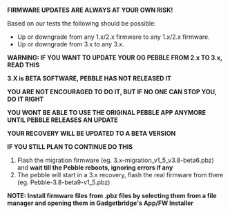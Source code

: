 **FIRMWARE UPDATES ARE ALWAYS AT YOUR OWN RISK!**

Based on our tests the following should be possible:

* Up or downgrade from any 1.x/2.x firmware to any 1.x/2.x firmware.
* Up or downgrade from 3.x to any 3.x.

**WARNING: IF YOU WANT TO UPDATE YOUR OG PEBBLE FROM 2.x TO 3.x, READ THIS**

**3.X is BETA SOFTWARE, PEBBLE HAS NOT RELEASED IT**

**YOU ARE NOT ENCOURAGED TO DO IT, BUT IF NO ONE CAN STOP YOU, DO IT RIGHT**

**YOU WONT BE ABLE TO USE THE ORIGINAL PEBBLE APP ANYMORE UNTIL PEBBLE RELEASES AN UPDATE**

**YOUR RECOVERY WILL BE UPDATED TO A BETA VERSION**

**IF YOU STILL PLAN TO CONTINUE DO THIS**

1. Flash the migration firmware (eg. 3.x-migration_v1_5_v3.8-beta6.pbz) and **wait till the Pebble reboots, ignoring errors if any** 
2. The pebble will start in a 3.x recovery, flash the real firmware from there (eg. Pebble-3.8-beta9-v1_5.pbz)

**NOTE: Install firmware files from .pbz files by selecting them from a file manager and opening them in Gadgetbridge's App/FW Installer**